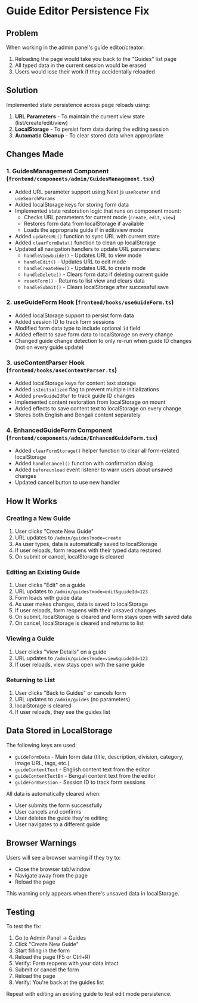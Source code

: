 # Guide Editor Persistence Fix

## Problem

When working in the admin panel's guide editor/creator:

1. Reloading the page would take you back to the "Guides" list page
2. All typed data in the current session would be erased
3. Users would lose their work if they accidentally reloaded

## Solution

Implemented state persistence across page reloads using:

1. **URL Parameters** - To maintain the current view state (list/create/edit/view)
2. **LocalStorage** - To persist form data during the editing session
3. **Automatic Cleanup** - To clear stored data when appropriate

## Changes Made

### 1. GuidesManagement Component (`frontend/components/admin/GuidesManagement.tsx`)

- Added URL parameter support using Next.js `useRouter` and `useSearchParams`
- Added localStorage keys for storing form data
- Implemented state restoration logic that runs on component mount:
  - Checks URL parameters for current mode (`create`, `edit`, `view`)
  - Restores form data from localStorage if available
  - Loads the appropriate guide if in edit/view mode
- Added `updateURL()` function to sync URL with current state
- Added `clearFormData()` function to clean up localStorage
- Updated all navigation handlers to update URL parameters:
  - `handleViewGuide()` - Updates URL to view mode
  - `handleEdit()` - Updates URL to edit mode
  - `handleCreateNew()` - Updates URL to create mode
  - `handleDelete()` - Clears form data if deleting current guide
  - `resetForm()` - Returns to list view and clears data
  - `handleSubmit()` - Clears localStorage after successful save

### 2. useGuideForm Hook (`frontend/hooks/useGuideForm.ts`)

- Added localStorage support to persist form data
- Added session ID to track form sessions
- Modified form data type to include optional `id` field
- Added effect to save form data to localStorage on every change
- Changed guide change detection to only re-run when guide ID changes (not on every guide update)

### 3. useContentParser Hook (`frontend/hooks/useContentParser.ts`)

- Added localStorage keys for content text storage
- Added `isInitialized` flag to prevent multiple initializations
- Added `prevGuideIdRef` to track guide ID changes
- Implemented content restoration from localStorage on mount
- Added effects to save content text to localStorage on every change
- Stores both English and Bengali content separately

### 4. EnhancedGuideForm Component (`frontend/components/admin/EnhancedGuideForm.tsx`)

- Added `clearFormStorage()` helper function to clear all form-related localStorage
- Added `handleCancel()` function with confirmation dialog
- Added `beforeunload` event listener to warn users about unsaved changes
- Updated cancel button to use new handler

## How It Works

### Creating a New Guide

1. User clicks "Create New Guide"
2. URL updates to `/admin/guides?mode=create`
3. As user types, data is automatically saved to localStorage
4. If user reloads, form reopens with their typed data restored
5. On submit or cancel, localStorage is cleared

### Editing an Existing Guide

1. User clicks "Edit" on a guide
2. URL updates to `/admin/guides?mode=edit&guideId=123`
3. Form loads with guide data
4. As user makes changes, data is saved to localStorage
5. If user reloads, form reopens with their unsaved changes
6. On submit, localStorage is cleared and form stays open with saved data
7. On cancel, localStorage is cleared and returns to list

### Viewing a Guide

1. User clicks "View Details" on a guide
2. URL updates to `/admin/guides?mode=view&guideId=123`
3. If user reloads, view stays open with the same guide

### Returning to List

1. User clicks "Back to Guides" or cancels form
2. URL updates to `/admin/guides` (no parameters)
3. localStorage is cleared
4. If user reloads, they see the guides list

## Data Stored in LocalStorage

The following keys are used:

- `guideFormData` - Main form data (title, description, division, category, image URL, tags, etc.)
- `guideContentText` - English content text from the editor
- `guideContentTextBn` - Bengali content text from the editor
- `guideFormSession` - Session ID to track form sessions

All data is automatically cleared when:

- User submits the form successfully
- User cancels and confirms
- User deletes the guide they're editing
- User navigates to a different guide

## Browser Warnings

Users will see a browser warning if they try to:

- Close the browser tab/window
- Navigate away from the page
- Reload the page

This warning only appears when there's unsaved data in localStorage.

## Testing

To test the fix:

1. Go to Admin Panel → Guides
2. Click "Create New Guide"
3. Start filling in the form
4. Reload the page (F5 or Ctrl+R)
5. Verify: Form reopens with your data intact
6. Submit or cancel the form
7. Reload the page
8. Verify: You're back at the guides list

Repeat with editing an existing guide to test edit mode persistence.
